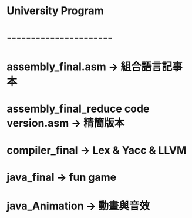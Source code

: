# University Program
# ----------------------
# assembly_final.asm → 組合語言記事本
# assembly_final_reduce code version.asm → 精簡版本
# compiler_final → Lex & Yacc & LLVM
# java_final → fun game
# java_Animation → 動畫與音效
